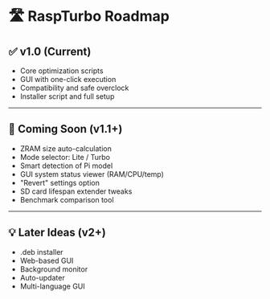 
# 🛣️ RaspTurbo Roadmap

## ✅ v1.0 (Current)
- Core optimization scripts
- GUI with one-click execution
- Compatibility and safe overclock
- Installer script and full setup

---

## 🚧 Coming Soon (v1.1+)
- ZRAM size auto-calculation
- Mode selector: Lite / Turbo
- Smart detection of Pi model
- GUI system status viewer (RAM/CPU/temp)
- "Revert" settings option
- SD card lifespan extender tweaks
- Benchmark comparison tool

---

## 💡 Later Ideas (v2+)
- .deb installer
- Web-based GUI
- Background monitor
- Auto-updater
- Multi-language GUI
